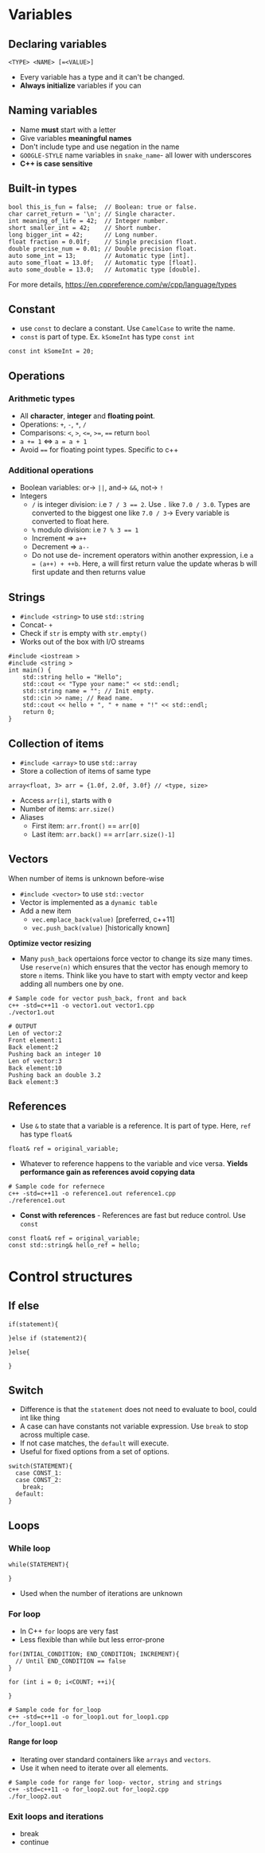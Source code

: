 # Variables

## Declaring variables

`<TYPE> <NAME> [=<VALUE>]`

- Every variable has a type and it can't be changed.
- **Always initialize** variables if you can

## Naming variables

- Name **must** start with a letter
- Give variables **meaningful names**
- Don't include type and use negation in the name
- `GOOGLE-STYLE` name variables in `snake_name`- all lower with underscores
- **C++ is case sensitive**

## Built-in types

```
bool this_is_fun = false;  // Boolean: true or false.
char carret_return = '\n'; // Single character.
int meaning_of_life = 42;  // Integer number.
short smaller_int = 42;    // Short number.
long bigger_int = 42;      // Long number.
float fraction = 0.01f;    // Single precision float.
double precise_num = 0.01; // Double precision float.
auto some_int = 13;        // Automatic type [int].
auto some_float = 13.0f;   // Automatic type [float].
auto some_double = 13.0;   // Automatic type [double].
```

For more details, https://en.cppreference.com/w/cpp/language/types

## Constant

- use `const` to declare a constant. Use `CamelCase` to write the name.
- `const` is part of type. Ex. `kSomeInt` has type `const int`

```
const int kSomeInt = 20;
```

## Operations

### Arithmetic types

- All **character**, **integer** and **floating point**.
- Operations: `+`, `-`, `*`, `/`
- Comparisons: `<`, `>`, `<=`, `>=`, `==` return `bool`
- `a += 1` <=> `a = a + 1`
- Avoid `==` for floating point types. Specific to c++

### Additional operations

- Boolean variables: or-> `||`, and-> `&&`, not-> `!`
- Integers
  - `/` is integer division: i.e `7 / 3 == 2`. Use `.` like `7.0 / 3.0`. Types are converted to the biggest one like `7.0 / 3`-> Every variable is converted to float here.
  - `%` modulo division: i.e `7 % 3 == 1`
  - Increment => `a++`
  - Decrement => `a--`
  - Do not use de- increment operators within another expression, i.e `a = (a++) + ++b`. Here, a will first return value the update wheras b will first update and then returns value

## Strings

- `#include <string>` to use `std::string`
- Concat- `+`
- Check if `str` is empty with `str.empty()`
- Works out of the box with I/O streams

```
#include <iostream >
#include <string >
int main() {
    std::string hello = "Hello";
    std::cout << "Type your name:" << std::endl;
    std::string name = ""; // Init empty.
    std::cin >> name; // Read name.
    std::cout << hello + ", " + name + "!" << std::endl;
    return 0;
}
```

## Collection of items

- `#include <array>` to use `std::array`
- Store a collection of items of same type

```
array<float, 3> arr = {1.0f, 2.0f, 3.0f} // <type, size>
```

- Access `arr[i]`, starts with `0`
- Number of items: `arr.size()`
- Aliases
  - First item: `arr.front()` == `arr[0]`
  - Last item: `arr.back()` == `arr[arr.size()-1]`

## Vectors

When number of items is unknown before-wise

- `#include <vector>` to use `std::vector`
- Vector is implemented as a `dynamic table`
- Add a new item
  - `vec.emplace_back(value)` [preferred, c++11]
  - `vec.push_back(value)` [historically known]

**Optimize vector resizing**

- Many `push_back` opertaions force vector to change its size many times. Use `reserve(n)` which ensures that the vector has enough memory to store `n` items. Think like you have to start with empty vector and keep adding all numbers one by one.

```
# Sample code for vector push_back, front and back
c++ -std=c++11 -o vector1.out vector1.cpp
./vector1.out

# OUTPUT
Len of vector:2
Front element:1
Back element:2
Pushing back an integer 10
Len of vector:3
Back element:10
Pushing back an double 3.2
Back element:3
```

## References

- Use `&` to state that a variable is a reference. It is part of type. Here, `ref` has type `float&`

```
float& ref = original_variable;
```

- Whatever to reference happens to the variable and vice versa. **Yields performance gain as references avoid copying data**

```
# Sample code for refernece
c++ -std=c++11 -o reference1.out reference1.cpp
./reference1.out
```

- **Const with references** - References are fast but reduce control. Use `const`

```
const float& ref = original_variable;
const std::string& hello_ref = hello;
```

# Control structures

## If else

```
if(statement){

}else if (statement2){

}else{

}
```

## Switch

- Difference is that the `statement` does not need to evaluate to bool, could int like thing
- A case can have constants not variable expression. Use `break` to stop across multiple case.
- If not case matches, the `default` will execute.
- Useful for fixed options from a set of options.

```
switch(STATEMENT){
  case CONST_1:
  case CONST_2:
    break;
  default:
}
```

## Loops

### While loop

```
while(STATEMENT){

}
```

- Used when the number of iterations are unknown

### For loop

- In C++ `for` loops are very fast
- Less flexible than while but less error-prone

```
for(INTIAL_CONDITION; END_CONDITION; INCREMENT){
  // Until END_CONDITION == false
}

for (int i = 0; i<COUNT; ++i){

}
```

```
# Sample code for for_loop
c++ -std=c++11 -o for_loop1.out for_loop1.cpp
./for_loop1.out
```

#### Range for loop

- Iterating over standard containers like `arrays` and `vectors`.
- Use it when need to iterate over all elements.

```
# Sample code for range for loop- vector, string and strings
c++ -std=c++11 -o for_loop2.out for_loop2.cpp
./for_loop2.out
```

### Exit loops and iterations

- break
- continue
